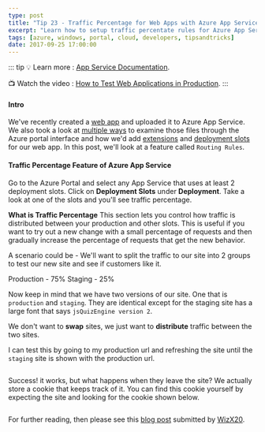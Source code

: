 ```yaml
---
type: post
title: "Tip 23 - Traffic Percentage for Web Apps with Azure App Service"
excerpt: "Learn how to setup traffic percentate rules for Azure App Service"
tags: [azure, windows, portal, cloud, developers, tipsandtricks]
date: 2017-09-25 17:00:00
---
```


::: tip
:bulb: Learn more : [App Service Documentation](https://docs.microsoft.com/azure/app-service?WT.mc_id=docs-azuredevtips-azureappsdev). 

:tv: Watch the video : [How to Test Web Applications in Production](https://www.youtube.com/watch?v=TLGLBbv3HoA&list=PLLasX02E8BPCNCK8Thcxu-Y-XcBUbhFWC&index=19?WT.mc_id=youtube-azuredevtips-azureappsdev).
:::

#### Intro

We've recently created a [web app](https://microsoft.github.io/AzureTipsAndTricks/blog/tip19.html) and uploaded it to Azure App Service. We also took a look at [multiple ways](https://microsoft.github.io/AzureTipsAndTricks/blog/tip20.html) to examine those files through the Azure portal interface and how we'd add [extensions](https://microsoft.github.io/AzureTipsAndTricks/blog/tip21.html) and [deployment slots](https://microsoft.github.io/AzureTipsAndTricks/blog/tip22.html) for our web app. In this post, we'll look at a feature called `Routing Rules`.  

#### Traffic Percentage Feature of Azure App Service

Go to the Azure Portal and select any App Service that uses at least 2 deployment slots. Click on **Deployment Slots** under **Deployment**. Take a look at one of the slots and you'll see traffic percentage. 

**What is Traffic Percentage** This section lets you control how traffic is distributed between your production and other slots. This is useful if you want to try out a new change with a small percentage of requests and then gradually increase the percentage of requests that get the new behavior.

A scenario could be - We'll want to split the traffic to our site into 2 groups to test our new site and see if customers like it. 

Production - 75%
Staging - 25%

Now keep in mind that we have two versions of our site. One that is `production` and `staging`. They are identical except for the staging site has a large font that says `jsQuizEngine version 2`. 

We don't want to **swap** sites, we just want to **distribute** traffic between the two sites. 

I can test this by going to my production url and refreshing the site until the `staging` site is shown with the production url. 

<img :src="$withBase('/files/testinprodazure1.gif')">

Success! it works, but what happens when they leave the site? We actually store a cookie that keeps track of it. You can find this cookie yourself by expecting the site and looking for the cookie shown below. 

<img :src="$withBase('/files/testinprodazure2.png')">

For further reading, then please see this [blog post](https://azure.github.io/AppService/update/2019/03/18/Changes-to-Testing-in-Production-UX.html) submitted by [WizX20](https://github.com/WizX20).
